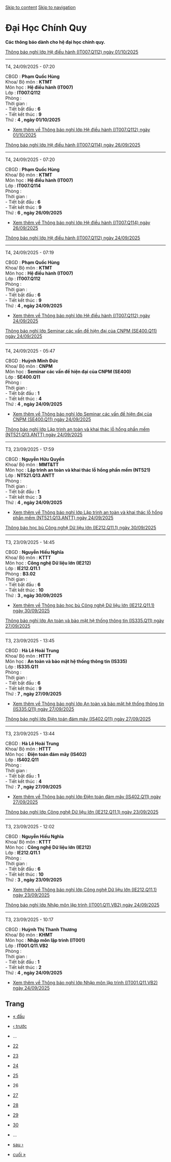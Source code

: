 [Skip to content](https://daa.uit.edu.vn/thongbaochinhquy?page=25#main)
 [Skip to navigation](https://daa.uit.edu.vn/thongbaochinhquy?page=25#main-nav)

Đại Học Chính Quy
=================

**Các thông báo dành cho hệ đại học chính quy.**

[Thông báo nghỉ lớp Hệ điều hành (IT007.Q112) ngày 01/10/2025](https://daa.uit.edu.vn/node/36508)

--------------------------------------------------------------------------------------------------

T4, 24/09/2025 - 07:20

CBGD : **Phạm Quốc Hùng**  
Khoa/ Bộ môn : **KTMT**  
Môn học : **Hệ điều hành (IT007)**  
Lớp : **IT007.Q112**  
Phòng :  
Thời gian :  
\- Tiết bắt đầu : **6**  
\- Tiết kết thúc : **9**  
Thứ : **4 , ngày 01/10/2025**

*   [Xem thêm về Thông báo nghỉ lớp Hệ điều hành (IT007.Q112) ngày 01/10/2025](https://daa.uit.edu.vn/node/36508 "Thông báo nghỉ lớp Hệ điều hành (IT007.Q112) ngày 01/10/2025")
    

[Thông báo nghỉ lớp Hệ điều hành (IT007.Q114) ngày 26/09/2025](https://daa.uit.edu.vn/node/36507)

--------------------------------------------------------------------------------------------------

T4, 24/09/2025 - 07:20

CBGD : **Phạm Quốc Hùng**  
Khoa/ Bộ môn : **KTMT**  
Môn học : **Hệ điều hành (IT007)**  
Lớp : **IT007.Q114**  
Phòng :  
Thời gian :  
\- Tiết bắt đầu : **6**  
\- Tiết kết thúc : **9**  
Thứ : **6 , ngày 26/09/2025**

*   [Xem thêm về Thông báo nghỉ lớp Hệ điều hành (IT007.Q114) ngày 26/09/2025](https://daa.uit.edu.vn/node/36507 "Thông báo nghỉ lớp Hệ điều hành (IT007.Q114) ngày 26/09/2025")
    

[Thông báo nghỉ lớp Hệ điều hành (IT007.Q112) ngày 24/09/2025](https://daa.uit.edu.vn/node/36506)

--------------------------------------------------------------------------------------------------

T4, 24/09/2025 - 07:19

CBGD : **Phạm Quốc Hùng**  
Khoa/ Bộ môn : **KTMT**  
Môn học : **Hệ điều hành (IT007)**  
Lớp : **IT007.Q112**  
Phòng :  
Thời gian :  
\- Tiết bắt đầu : **6**  
\- Tiết kết thúc : **9**  
Thứ : **4 , ngày 24/09/2025**

*   [Xem thêm về Thông báo nghỉ lớp Hệ điều hành (IT007.Q112) ngày 24/09/2025](https://daa.uit.edu.vn/node/36506 "Thông báo nghỉ lớp Hệ điều hành (IT007.Q112) ngày 24/09/2025")
    

[Thông báo nghỉ lớp Seminar các vấn đề hiện đại của CNPM (SE400.Q11) ngày 24/09/2025](https://daa.uit.edu.vn/node/36505)

-------------------------------------------------------------------------------------------------------------------------

T4, 24/09/2025 - 05:47

CBGD : **Huỳnh Minh Đức**  
Khoa/ Bộ môn : **CNPM**  
Môn học : **Seminar các vấn đề hiện đại của CNPM (SE400)**  
Lớp : **SE400.Q11**  
Phòng :  
Thời gian :  
\- Tiết bắt đầu : **1**  
\- Tiết kết thúc : **4**  
Thứ : **4 , ngày 24/09/2025**

*   [Xem thêm về Thông báo nghỉ lớp Seminar các vấn đề hiện đại của CNPM (SE400.Q11) ngày 24/09/2025](https://daa.uit.edu.vn/node/36505 "Thông báo nghỉ lớp Seminar các vấn đề hiện đại của CNPM (SE400.Q11) ngày 24/09/2025")
    

[Thông báo nghỉ lớp Lập trình an toàn và khai thác lỗ hổng phần mềm (NT521.Q13.ANTT) ngày 24/09/2025](https://daa.uit.edu.vn/node/36504)

-----------------------------------------------------------------------------------------------------------------------------------------

T3, 23/09/2025 - 17:59

CBGD : **Nguyễn Hữu Quyền**  
Khoa/ Bộ môn : **MMT&TT**  
Môn học : **Lập trình an toàn và khai thác lỗ hổng phần mềm (NT521)**  
Lớp : **NT521.Q13.ANTT**  
Phòng :  
Thời gian :  
\- Tiết bắt đầu : **1**  
\- Tiết kết thúc : **3**  
Thứ : **4 , ngày 24/09/2025**

*   [Xem thêm về Thông báo nghỉ lớp Lập trình an toàn và khai thác lỗ hổng phần mềm (NT521.Q13.ANTT) ngày 24/09/2025](https://daa.uit.edu.vn/node/36504 "Thông báo nghỉ lớp Lập trình an toàn và khai thác lỗ hổng phần mềm (NT521.Q13.ANTT) ngày 24/09/2025")
    

[Thông báo học bù Công nghệ Dữ liệu lớn (IE212.Q11.1) ngày 30/09/2025](https://daa.uit.edu.vn/node/36503)

----------------------------------------------------------------------------------------------------------

T3, 23/09/2025 - 14:45

CBGD : **Nguyễn Hiếu Nghĩa**  
Khoa/ Bộ môn : **KTTT**  
Môn học : **Công nghệ Dữ liệu lớn (IE212)**  
Lớp : **IE212.Q11.1**  
Phòng : **B3.02**  
Thời gian :  
\- Tiết bắt đầu : **6**  
\- Tiết kết thúc : **10**  
Thứ : **3 , ngày 30/09/2025**

*   [Xem thêm về Thông báo học bù Công nghệ Dữ liệu lớn (IE212.Q11.1) ngày 30/09/2025](https://daa.uit.edu.vn/node/36503 "Thông báo học bù Công nghệ Dữ liệu lớn (IE212.Q11.1) ngày 30/09/2025")
    

[Thông báo nghỉ lớp An toàn và bảo mật hệ thống thông tin (IS335.Q11) ngày 27/09/2025](https://daa.uit.edu.vn/node/36502)

--------------------------------------------------------------------------------------------------------------------------

T3, 23/09/2025 - 13:45

CBGD : **Hà Lê Hoài Trung**  
Khoa/ Bộ môn : **HTTT**  
Môn học : **An toàn và bảo mật hệ thống thông tin (IS335)**  
Lớp : **IS335.Q11**  
Phòng :  
Thời gian :  
\- Tiết bắt đầu : **6**  
\- Tiết kết thúc : **9**  
Thứ : **7 , ngày 27/09/2025**

*   [Xem thêm về Thông báo nghỉ lớp An toàn và bảo mật hệ thống thông tin (IS335.Q11) ngày 27/09/2025](https://daa.uit.edu.vn/node/36502 "Thông báo nghỉ lớp An toàn và bảo mật hệ thống thông tin (IS335.Q11) ngày 27/09/2025")
    

[Thông báo nghỉ lớp Điện toán đám mây (IS402.Q11) ngày 27/09/2025](https://daa.uit.edu.vn/node/36501)

------------------------------------------------------------------------------------------------------

T3, 23/09/2025 - 13:44

CBGD : **Hà Lê Hoài Trung**  
Khoa/ Bộ môn : **HTTT**  
Môn học : **Điện toán đám mây (IS402)**  
Lớp : **IS402.Q11**  
Phòng :  
Thời gian :  
\- Tiết bắt đầu : **1**  
\- Tiết kết thúc : **4**  
Thứ : **7 , ngày 27/09/2025**

*   [Xem thêm về Thông báo nghỉ lớp Điện toán đám mây (IS402.Q11) ngày 27/09/2025](https://daa.uit.edu.vn/node/36501 "Thông báo nghỉ lớp Điện toán đám mây (IS402.Q11) ngày 27/09/2025")
    

[Thông báo nghỉ lớp Công nghệ Dữ liệu lớn (IE212.Q11.1) ngày 23/09/2025](https://daa.uit.edu.vn/node/36500)

------------------------------------------------------------------------------------------------------------

T3, 23/09/2025 - 12:02

CBGD : **Nguyễn Hiếu Nghĩa**  
Khoa/ Bộ môn : **KTTT**  
Môn học : **Công nghệ Dữ liệu lớn (IE212)**  
Lớp : **IE212.Q11.1**  
Phòng :  
Thời gian :  
\- Tiết bắt đầu : **6**  
\- Tiết kết thúc : **10**  
Thứ : **3 , ngày 23/09/2025**

*   [Xem thêm về Thông báo nghỉ lớp Công nghệ Dữ liệu lớn (IE212.Q11.1) ngày 23/09/2025](https://daa.uit.edu.vn/node/36500 "Thông báo nghỉ lớp Công nghệ Dữ liệu lớn (IE212.Q11.1) ngày 23/09/2025")
    

[Thông báo nghỉ lớp Nhập môn lập trình (IT001.Q11.VB2) ngày 24/09/2025](https://daa.uit.edu.vn/node/36499)

-----------------------------------------------------------------------------------------------------------

T3, 23/09/2025 - 10:17

CBGD : **Huỳnh Thị Thanh Thương**  
Khoa/ Bộ môn : **KHMT**  
Môn học : **Nhập môn lập trình (IT001)**  
Lớp : **IT001.Q11.VB2**  
Phòng :  
Thời gian :  
\- Tiết bắt đầu : **1**  
\- Tiết kết thúc : **2**  
Thứ : **4 , ngày 24/09/2025**

*   [Xem thêm về Thông báo nghỉ lớp Nhập môn lập trình (IT001.Q11.VB2) ngày 24/09/2025](https://daa.uit.edu.vn/node/36499 "Thông báo nghỉ lớp Nhập môn lập trình (IT001.Q11.VB2) ngày 24/09/2025")
    

Trang
-----

*   [« đầu](https://daa.uit.edu.vn/thongbaochinhquy "Đến trang đầu tiên")
    
*   [‹ trước](https://daa.uit.edu.vn/thongbaochinhquy?page=24 "Đến trang kế trước")
    
*   …
*   [22](https://daa.uit.edu.vn/thongbaochinhquy?page=21 "Đến trang 22")
    
*   [23](https://daa.uit.edu.vn/thongbaochinhquy?page=22 "Đến trang 23")
    
*   [24](https://daa.uit.edu.vn/thongbaochinhquy?page=23 "Đến trang 24")
    
*   [25](https://daa.uit.edu.vn/thongbaochinhquy?page=24 "Đến trang 25")
    
*   26
*   [27](https://daa.uit.edu.vn/thongbaochinhquy?page=26 "Đến trang 27")
    
*   [28](https://daa.uit.edu.vn/thongbaochinhquy?page=27 "Đến trang 28")
    
*   [29](https://daa.uit.edu.vn/thongbaochinhquy?page=28 "Đến trang 29")
    
*   [30](https://daa.uit.edu.vn/thongbaochinhquy?page=29 "Đến trang 30")
    
*   …
*   [sau ›](https://daa.uit.edu.vn/thongbaochinhquy?page=26 "Đến trang kế sau")
    
*   [cuối »](https://daa.uit.edu.vn/thongbaochinhquy?page=1907 "Đến trang cuối cùng")